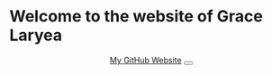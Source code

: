# Welcome to the website of Grace Laryea
<!DOCTYPE html>
<html>
<head>
  <title>My GitHub Website</title>
  <link rel="stylesheet" href="https://cdn.jsdelivr.net/npm/bootstrap@5.0.0-beta1/dist/css/bootstrap.min.css" integrity="sha384-giJF6kkoqNQoi2tEiEiDsOTzlaUxg4io9hJ4rPRg4+HWWA9OlrIDv3A0tlgY9uBm" crossorigin="anonymous">
</head>
<body>
  <header>
    <nav class="navbar navbar-expand-lg navbar-light bg-light">
      <div class="container">
        <a class="navbar-brand" href="#">My GitHub Website</a>
        <button class="navbar-toggler" type="button" data-bs-toggle="collapse" data-bs-target="#navbarNav" aria-controls="navbarNav" aria-expanded="false" aria-label="Toggle navigation">

